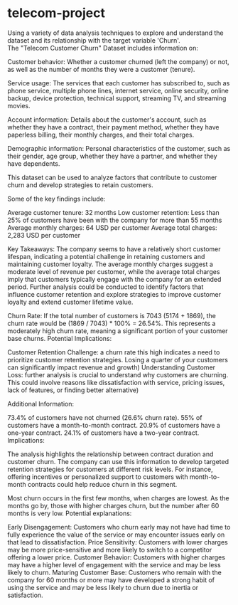 # telecom-project  
Using a variety of data analysis techniques to explore and understand the dataset and its relationship with the target variable 'Churn'.  
The "Telecom Customer Churn" Dataset includes information on:

Customer behavior: Whether a customer churned (left the company) or not, as well as the number of months they were a customer (tenure).

Service usage: The services that each customer has subscribed to, such as phone service, multiple phone lines, internet service, online security, online backup, device protection, technical support, streaming TV, and streaming movies.

Account information: Details about the customer's account, such as whether they have a contract, their payment method, whether they have paperless billing, their monthly charges, and their total charges.

Demographic information: Personal characteristics of the customer, such as their gender, age group, whether they have a partner, and whether they have dependents.

This dataset can be used to analyze factors that contribute to customer churn and develop strategies to retain customers.

Some of the key findings include:

Average customer tenure: 32 months
Low customer retention: Less than 25% of customers have been with the company for more than 55 months
Average monthly charges: 64 USD per customer
Average total charges: 2,283 USD per customer

Key Takeaways:
The company seems to have a relatively short customer lifespan, indicating a potential challenge in retaining customers and maintaining customer loyalty.
The average monthly charges suggest a moderate level of revenue per customer, while the average total charges imply that customers typically engage with the company for an extended period.
Further analysis could be conducted to identify factors that influence customer retention and explore strategies to improve customer loyalty and extend customer lifetime value.

Churn Rate:
If the total number of customers is 7043 (5174 + 1869), the churn rate would be (1869 / 7043) * 100% = 26.54%.
This represents a moderately high churn rate, meaning a significant portion of your customer base churns.
Potential Implications:

Customer Retention Challenge: a churn rate this high indicates a need to prioritize customer retention strategies. Losing a quarter of your customers can significantly impact revenue and growth)
Understanding Customer Loss: further analysis is crucial to understand why customers are churning. This could involve reasons like dissatisfaction with service, pricing issues, lack of features, or finding better alternative)

Additional Information:

73.4% of customers have not churned (26.6% churn rate).
55% of customers have a month-to-month contract.
20.9% of customers have a one-year contract.
24.1% of customers have a two-year contract.
Implications:

The analysis highlights the relationship between contract duration and customer churn.
The company can use this information to develop targeted retention strategies for customers at different risk levels.
For instance, offering incentives or personalized support to customers with month-to-month contracts could help reduce churn in this segment.

Most churn occurs in the first few months, when charges are lowest. As the months go by, those with higher charges churn, but the number after 60 months is very low.
Potential explanations:

Early Disengagement: Customers who churn early may not have had time to fully experience the value of the service or may encounter issues early on that lead to dissatisfaction.
Price Sensitivity: Customers with lower charges may be more price-sensitive and more likely to switch to a competitor offering a lower price.
Customer Behavior: Customers with higher charges may have a higher level of engagement with the service and may be less likely to churn.
Maturing Customer Base: Customers who remain with the company for 60 months or more may have developed a strong habit of using the service and may be less likely to churn due to inertia or satisfaction.
